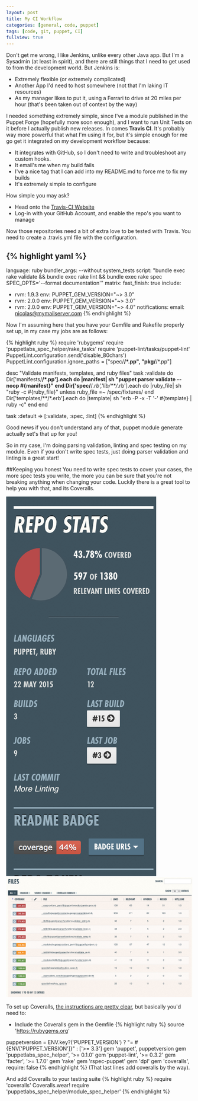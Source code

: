 ```yaml
---
layout: post
title: My CI Workflow
categories: [general, code, puppet]
tags: [code, git, puppet, CI]
fullview: true
---
```

Don't get me wrong, I like Jenkins, unlike every other Java app. But I'm a Sysadmin (at least in spirit), and there are still things that I need to get used to from the development world. But Jenkins is:

- Extremely flexible (or extremely complicated)
- Another App I'd need to host somewhere (not that I'm laking IT resources)
- As my manager likes to put it, using a Ferrari to drive at 20 miles per hour (that's been taken out of context by the way)

I needed something extremely simple, since I've a module published in the Puppet Forge (hopefully more soon enough), and I want to run Unit Tests on it before I actually publish new releases.
In comes **Travis CI**. It's probably way more powerful that what I'm using it for, but it's simple enough for me go get it integrated on my development workflow because:

- It integrates with GitHub, so I don't need to write and troubleshoot any custom hooks.
- It email's me when my build fails
- I've a nice tag that I can add into my README.md to force me to fix my builds
- It's extremely simple to configure

How simple you may ask?


- Head onto the [Travis-CI Website](http://www.travis-ci.org)
- Log-in with your GitHub Account, and enable the repo's you want to manage

Now those repositories need a bit of extra love to be tested with Travis. You need to create a .travis.yml file with the configuration.

{% highlight yaml %}
---
language: ruby
bundler_args: --without system_tests
script: "bundle exec rake validate && bundle exec rake lint && bundle exec rake spec SPEC_OPTS='--format documentation'"
matrix:
  fast_finish: true
  include:
  - rvm: 1.9.3
    env: PUPPET_GEM_VERSION="~> 3.0"
  - rvm: 2.0.0
    env: PUPPET_GEM_VERSION="~> 3.0"
  - rvm: 2.0.0
    env: PUPPET_GEM_VERSION="~> 4.0"
notifications:
  email: nicolas@mymailserver.com
{% endhighlight %}

Now I'm assuming here that you have your Gemfile and Rakefile properly set up, in my case my jobs are as follows:

{% highlight ruby %}
require 'rubygems'
require 'puppetlabs_spec_helper/rake_tasks'
require 'puppet-lint/tasks/puppet-lint'
PuppetLint.configuration.send('disable_80chars')
PuppetLint.configuration.ignore_paths = ["spec/**/*.pp", "pkg/**/*.pp"]

desc "Validate manifests, templates, and ruby files"
task :validate do
  Dir['manifests/**/*.pp'].each do |manifest|
    sh "puppet parser validate --noop #{manifest}"
  end
  Dir['spec/**/*.rb','lib/**/*.rb'].each do |ruby_file|
    sh "ruby -c #{ruby_file}" unless ruby_file =~ /spec\/fixtures/
  end
  Dir['templates/**/*.erb'].each do |template|
    sh "erb -P -x -T '-' #{template} | ruby -c"
  end
end

task :default => [:validate, :spec, :lint]
{% endhighlight %}

Good news if you don't understand any of that, puppet module generate actually set's that up for you!

So in my case, I'm doing parsing validation, linting and spec testing on my module. Even if you don't write spec tests, just doing parser validation and linting is a great start!

##Keeping you honest
You need to write spec tests to cover your cases, the more spec tests you write, the more you can be sure that you're not breaking anything when changing your code. Luckily there is a great tool to help you with that, and its Coveralls.

![How much of my code do my tests cover](/assets/media/coveralls/code-coverage.png "How much of my code do my tests cover")
![Where do I need to work a bit more](/assets/media/coveralls/more-work.png "Where do I need to work a bit more")

To set up Coveralls, [the instructions are pretty clear](https://coveralls.zendesk.com/hc/en-us/articles/201769485-Ruby-Rails), but basically you'd need to:

- Include the Coveralls gem in the Gemfile
{% highlight ruby %}
source 'https://rubygems.org'

puppetversion = ENV.key?('PUPPET_VERSION') ? "= #{ENV['PUPPET_VERSION']}" : ['>= 3.3']
gem 'puppet', puppetversion
gem 'puppetlabs_spec_helper', '>= 0.1.0'
gem 'puppet-lint', '>= 0.3.2'
gem 'facter', '>= 1.7.0'
gem 'rake'
gem 'rspec-puppet'
gem 'dpl'
gem 'coveralls', require: false
{% endhighlight %}
(That last lines add coveralls by the way).

And add Coveralls to your testing suite
{% highlight ruby %}
require 'coveralls'
Coveralls.wear!
require 'puppetlabs_spec_helper/module_spec_helper'
{% endhighlight %}


